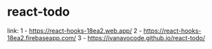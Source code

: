 # react-todo
link:
1 - https://react-hooks-18ea2.web.app/
2 - https://react-hooks-18ea2.firebaseapp.com/
3 - https://ivanavocode.github.io/react-todo/
